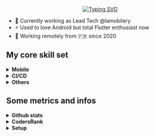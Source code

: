 <p align="center">
<a href="https://git.io/typing-svg"><img src="https://readme-typing-svg.demolab.com?font=Fira+Code&duration=4000&pause=500&color=2B96C5&center=true&width=435&lines=Hey+%F0%9F%91%8B%2C+I'm+Aurore;Mobile+developer;Remote+worker;Flutter+enthusiast" alt="Typing SVG" /></a>
</p>

- 🔭 Currently working as Lead Tech @lamobilery
- ⚡ Used to love Android but total Flutter enthusiast now
- 🧭 Working remotely from 🇫🇷 since 2020

## My core skill set
<details>
    <summary><strong>Mobile</strong></summary>
    <div class="row">
    <a href="https://dart.dev/" target="_blank" rel="noopener noreferrer"><img src="https://cdn.jsdelivr.net/gh/devicons/devicon/icons/dart/dart-original.svg" width="40" height="80" /></a>
    <a href="https://flutter.dev/" target="_blank" rel="noopener noreferrer"><img src="https://cdn.jsdelivr.net/gh/devicons/devicon/icons/flutter/flutter-original.svg" width="40" height="80" /></a>
    <a href="https://www.android.com/intl/en_in/" target="_blank" rel="noopener noreferrer"><img src="https://cdn.jsdelivr.net/gh/devicons/devicon/icons/android/android-plain.svg" width="40" height="80" /></a>
    <a href="https://kotlinlang.org/" target="_blank" rel="noopener noreferrer"><img src="https://cdn.jsdelivr.net/gh/devicons/devicon/icons/kotlin/kotlin-original.svg" width="40" height="80" /></a>
    <a href="https://docs.oracle.com/javase/7/docs/technotes/guides/language/" target="_blank" rel="noopener noreferrer"><img src="https://cdn.jsdelivr.net/gh/devicons/devicon/icons/java/java-original.svg" width="40" height="80" /></a>
    <a href="https://developer.apple.com/swift/" target="_blank" rel="noopener noreferrer"><img src="https://cdn.jsdelivr.net/gh/devicons/devicon/icons/swift/swift-original.svg" width="40" height="80" /></a>
     </div>
</details>

<details>
    <summary><strong>CI/CD</strong></summary>
    <div class="row">
    <a href="https://codemagic.io" target="_blank" rel="noopener noreferrer"><img src="https://github.com/AuroreT/auroret/blob/main/assets/codemagic.svg" width="40" height="80" /></a>
    <a href="https://github.com/features/actions" target="_blank" rel="noopener noreferrer"><img src="https://github.com/AuroreT/auroret/blob/main/assets/gactions.svg" width="40" height="80" /></a>
    </div>
</details>

<details>
    <summary><strong>Others</strong></summary>
    <div class="row">
    <a href="https://firebase.google.com/" target="_blank" rel="noopener noreferrer"><img src="https://cdn.jsdelivr.net/gh/devicons/devicon/icons/firebase/firebase-plain.svg" width="40" height="80" /></a>
    <a href="https://git-scm.com/" target="_blank" rel="noopener noreferrer"><img src="https://cdn.jsdelivr.net/gh/devicons/devicon/icons/git/git-original.svg" width="40" height="80" /></a>
    <a href="https://www.figma.com/" target="_blank" rel="noopener noreferrer"><img src="https://cdn.jsdelivr.net/gh/devicons/devicon/icons/figma/figma-original.svg" width="40" height="80" /></a>
    </div>
</details>

## Some metrics and infos
<details>
    <summary><strong>Github stats</strong></summary>

[![Ashutosh's github activity graph](https://ghactivity.mrayush.me/graph?username=auroret&bg_color=000000&color=699e4c&line=41c837&point=ffffff&area=true&hide_border=true)](https://github.com/ashutosh00710/github-readme-activity-graph)
    
![trophy](https://github-profile-trophy.vercel.app/?username=auroret&rank=S,SS,SSS,SECRET,AAA,AA,A&no-bg=true)
</details>

<details>
    <summary><strong>CodersRank</strong></summary>
<br/>

[CodersRank](https://profile.codersrank.io/user/auroret)
    <figure>
<img
  src="https://cr-ss-service.azurewebsites.net/api/ScreenShot?widget=summary&username=auroret&branding=false&show-avatar=true&style=--border-radius:10px"
/>
</figure>
    
</details>

<details>
    <summary><strong>Setup</strong></summary>

- Laptop: MacBookPro (M1)
- Terminal: ZSH/OhMyZsh (Powerlevel9k)
- IDE: Android Studio - XCode
- Personal documentation: Typora
</details>
 
